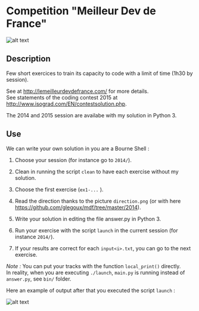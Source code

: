 # Competition "Meilleur Dev de France"

![alt text][mdf]

## Description

Few short exercices to train its capacity to code with a limit of time (1h30 by session).  

See at http://lemeilleurdevdefrance.com/ for more details.  
See statements of the coding contest 2015 at http://www.isograd.com/EN/contestsolution.php.  

The 2014 and 2015 session are availabe with my solution in Python 3.

## Use

We can write your own solution in you are a Bourne Shell :

1) Choose your session (for instance go to `2014/`).  

3) Clean in running the script `clean` to have each exercise without my solution.  

3) Choose the first exercise (`ex1-...` ).

4) Read the direction thanks to the picture `direction.png` (or with here https://github.com/glegoux/mdf/tree/master/2014).  

5) Write your solution in editing the file answer.py in Python 3.

6) Run your exercise with the script `launch` in the current session (for instance `2014/`).

7) If your results are correct for each `input<i>.txt`, you can go to the next exercise.

*Note :* You can put your tracks with the function `local_print()` directly.  
In reality, when you are executing `./launch`, `main.py` is running instead of `answer.py`, see `bin/` folder.

Here an example of output after that you executed the script `launch` :

![alt text][example]

[example]: https://github.com/glegoux/mdf/blob/master/example.png "example"
[mdf]: https://github.com/glegoux/mdf/blob/master/mdf.png "mdf"
